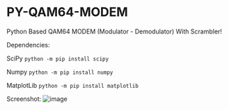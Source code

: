 # PY-QAM64-MODEM
Python Based QAM64 MODEM (Modulator - Demodulator) With Scrambler!

Dependencies: 

  SciPy ```python -m pip install scipy ```
  
  Numpy ```python -m pip install numpy ```
  
  MatplotLib ```python -m pip install matplotlib```
  
Screenshot:
![image](https://user-images.githubusercontent.com/58897843/175860838-41ab438c-802c-4789-829f-3367b9e88b63.png)
